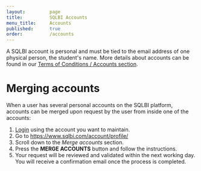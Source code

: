 ```yaml
---
layout:         page
title:          SQLBI Accounts
menu_title:     Accounts
published:      true
order:          /accounts
---
```


A SQLBI account is personal and must be tied to the email address of one physical person, the student's name. More details about accounts can be found in our [Terms of Conditions / Accounts section](../terms-and-conditions/video-courses#b-accounts).

# Merging accounts
When a user has several personal accounts on the SQLBI platform, accounts can be merged upon request by the user from inside one of the accounts:

1. [Login](https://www.sqlbi.com/account/) using the account you want to maintain.
2. Go to https://www.sqlbi.com/account/profile/
3. Scroll down to the *Merge accounts* section.
4. Press the **MERGE ACCOUNTS** button and follow the instructions.
5. Your request will be reviewed and validated within the next working day. You will receive a confirmation email once the process is completed.
